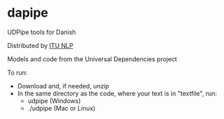 # dapipe
UDPipe tools for Danish

Distributed by [ITU NLP](https://nlp.itu.dk)

Models and code from the Universal Dependencies project

To run:

* Download and, if needed, unzip
* In the same directory as the code, where your text is in "textfile", run:
  * udpipe <textfile> (Windows)
  * ./udpipe <textfile> (Mac or Linux)
  
